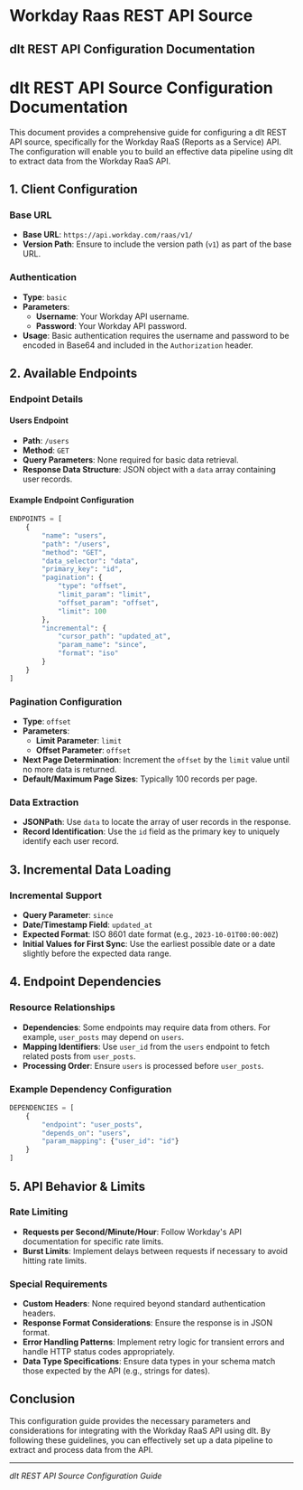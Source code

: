 # Workday Raas REST API Source

## dlt REST API Configuration Documentation

# dlt REST API Source Configuration Documentation

This document provides a comprehensive guide for configuring a dlt REST API source, specifically for the Workday RaaS (Reports as a Service) API. The configuration will enable you to build an effective data pipeline using dlt to extract data from the Workday RaaS API.

## 1. Client Configuration

### Base URL
- **Base URL**: `https://api.workday.com/raas/v1/`
- **Version Path**: Ensure to include the version path (`v1`) as part of the base URL.

### Authentication
- **Type**: `basic`
- **Parameters**:
  - **Username**: Your Workday API username.
  - **Password**: Your Workday API password.
- **Usage**: Basic authentication requires the username and password to be encoded in Base64 and included in the `Authorization` header.

## 2. Available Endpoints

### Endpoint Details

#### Users Endpoint
- **Path**: `/users`
- **Method**: `GET`
- **Query Parameters**: None required for basic data retrieval.
- **Response Data Structure**: JSON object with a `data` array containing user records.

#### Example Endpoint Configuration
```python
ENDPOINTS = [
    {
        "name": "users",
        "path": "/users",
        "method": "GET",
        "data_selector": "data",
        "primary_key": "id",
        "pagination": {
            "type": "offset",
            "limit_param": "limit",
            "offset_param": "offset",
            "limit": 100
        },
        "incremental": {
            "cursor_path": "updated_at",
            "param_name": "since",
            "format": "iso"
        }
    }
]
```

### Pagination Configuration
- **Type**: `offset`
- **Parameters**:
  - **Limit Parameter**: `limit`
  - **Offset Parameter**: `offset`
- **Next Page Determination**: Increment the `offset` by the `limit` value until no more data is returned.
- **Default/Maximum Page Sizes**: Typically 100 records per page.

### Data Extraction
- **JSONPath**: Use `data` to locate the array of user records in the response.
- **Record Identification**: Use the `id` field as the primary key to uniquely identify each user record.

## 3. Incremental Data Loading

### Incremental Support
- **Query Parameter**: `since`
- **Date/Timestamp Field**: `updated_at`
- **Expected Format**: ISO 8601 date format (e.g., `2023-10-01T00:00:00Z`)
- **Initial Values for First Sync**: Use the earliest possible date or a date slightly before the expected data range.

## 4. Endpoint Dependencies

### Resource Relationships
- **Dependencies**: Some endpoints may require data from others. For example, `user_posts` may depend on `users`.
- **Mapping Identifiers**: Use `user_id` from the `users` endpoint to fetch related posts from `user_posts`.
- **Processing Order**: Ensure `users` is processed before `user_posts`.

### Example Dependency Configuration
```python
DEPENDENCIES = [
    {
        "endpoint": "user_posts", 
        "depends_on": "users",
        "param_mapping": {"user_id": "id"}
    }
]
```

## 5. API Behavior & Limits

### Rate Limiting
- **Requests per Second/Minute/Hour**: Follow Workday's API documentation for specific rate limits.
- **Burst Limits**: Implement delays between requests if necessary to avoid hitting rate limits.

### Special Requirements
- **Custom Headers**: None required beyond standard authentication headers.
- **Response Format Considerations**: Ensure the response is in JSON format.
- **Error Handling Patterns**: Implement retry logic for transient errors and handle HTTP status codes appropriately.
- **Data Type Specifications**: Ensure data types in your schema match those expected by the API (e.g., strings for dates).

## Conclusion

This configuration guide provides the necessary parameters and considerations for integrating with the Workday RaaS API using dlt. By following these guidelines, you can effectively set up a data pipeline to extract and process data from the API.

---
*dlt REST API Source Configuration Guide*